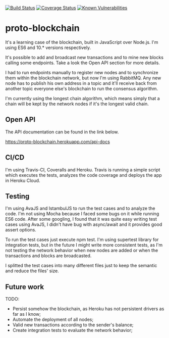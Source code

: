 [![Build Status](https://travis-ci.org/brunopacheco1/proto-blockchain.svg?branch=master)](https://travis-ci.org/brunopacheco1/proto-blockchain) [![Coverage Status](https://coveralls.io/repos/github/brunopacheco1/proto-blockchain/badge.svg?branch=master)](https://coveralls.io/github/brunopacheco1/proto-blockchain?branch=master) [![Known Vulnerabilities](https://snyk.io/test/github/brunopacheco1/proto-blockchain/badge.svg?targetFile=package.json)](https://snyk.io/test/github/brunopacheco1/proto-blockchain?targetFile=package.json)

# proto-blockchain

It's a learning case of the blockchain, built in JavaScript over Node.js. I'm using ES6 and 10.* versions respectively.

It's possible to add and broadcast new transactions and to mine new blocks calling some endpoints. Take a look the Open API section for more details.

I had to run endpoints manually to register new nodes and to synchronize them within the blockchain network, but now I'm using RabbitMQ. Any new node has to publish his own address in a topic and it'll receive back from another topic everyone else's blockchain to run the consensus algorithm.

I'm currently using the longest chain algorithm, which means simply that a chain will be kept by the network nodes if it's the longest valid chain.

## Open API

The API documentation can be found in the link below.

https://proto-blockchain.herokuapp.com/api-docs

## CI/CD

I'm using Travis-CI, Coveralls and Heroku. Travis is running a simple script which executes the tests, analyzes the code coverage and deploys the app in Heroku Cloud.

## Testing

I'm using AvaJS and IstambulJS to run the test cases and to analyze the code. I'm not using Mocha because I faced some bugs on it while running ES6 code. After some googling, I found that it was quite easy writing test cases using AvaJS, I didn't have bug with async/await and it provides good assert options.

To run the test cases just execute npm test. I'm using supertest library for integration tests, but in the future I might write more consistent tests, as I'm not testing the network behavior when new nodes are added or when the transactions and blocks are broadcasted.

I splitted the test cases into many different files just to keep the semantic and reduce the files' size.

## Future work

TODO:
- Persist somehow the blockchain, as Heroku has not persistent drivers as far as I know;
- Automate the deployment of all nodes;
- Valid new transactions according to the sender's balance;
- Create integration tests to evaluate the network behavior;